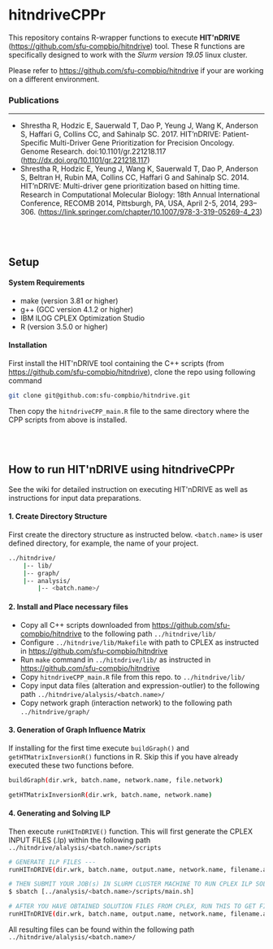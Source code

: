 # hitndriveCPPr

This repository contains R-wrapper functions to execute **HIT'nDRIVE** (<https://github.com/sfu-compbio/hitndrive>) tool. These R functions are specifically designed to work with the *Slurm version 19.05* linux cluster.

Please refer to <https://github.com/sfu-compbio/hitndrive> if your are working on a different environment.

### Publications
----
- Shrestha R, Hodzic E, Sauerwald T, Dao P, Yeung J, Wang K, Anderson S, Haffari G, Collins CC, and Sahinalp SC. 2017. HIT’nDRIVE: Patient-Specific Multi-Driver Gene Prioritization for Precision Oncology. Genome Research. doi:10.1101/gr.221218.117 (http://dx.doi.org/10.1101/gr.221218.117)
- Shrestha R, Hodzic E, Yeung J, Wang K, Sauerwald T, Dao P, Anderson S, Beltran H, Rubin MA, Collins CC, Haffari G and Sahinalp SC. 2014. HIT’nDRIVE: Multi-driver gene prioritization based on hitting time. Research in Computational Molecular Biology: 18th Annual International Conference, RECOMB 2014, Pittsburgh, PA, USA, April 2-5, 2014, 293–306. (https://link.springer.com/chapter/10.1007/978-3-319-05269-4_23)

<br/><br/>

## Setup
#### System Requirements
- make (version 3.81 or higher)
- g++ (GCC version 4.1.2 or higher)
- IBM ILOG CPLEX Optimization Studio
- R (version 3.5.0 or higher)

#### Installation
First install the HIT'nDRIVE tool containing the C++ scripts (from <https://github.com/sfu-compbio/hitndrive>), clone the repo using following command
```sh
git clone git@github.com:sfu-compbio/hitndrive.git
```
Then copy the `hitndriveCPP_main.R` file to the same directory where the CPP scripts from above is installed.

<br/><br/>

## How to run HIT'nDRIVE using hitndriveCPPr
See the wiki for detailed instruction on executing HIT'nDRIVE as well as instructions for input data preparations.

#### 1. Create Directory Structure
First create the directory structure as instructed below. `<batch.name>` is user defined directory, for example, the name of your project.

```sh
../hitndrive/
    |-- lib/
    |-- graph/
    |-- analysis/
        |-- <batch.name>/
```

#### 2. Install and Place necessary files
- Copy all C++ scripts downloaded from <https://github.com/sfu-compbio/hitndrive> to the following path `../hitndrive/lib/`
- Configure `../hitndrive/lib/Makefile` with path to CPLEX as instructed in <https://github.com/sfu-compbio/hitndrive>
- Run `make` command in `../hitndrive/lib/` as instructed in <https://github.com/sfu-compbio/hitndrive>
- Copy `hitndriveCPP_main.R` file from this repo. to `../hitndrive/lib/`
- Copy input data files (alteration and expression-outlier) to the following path `../hitndrive/alalysis/<batch.name>/` 
- Copy network graph (interaction network) to the following path `../hitndrive/graph/` 

#### 3. Generation of Graph Influence Matrix
If installing for the first time execute `buildGraph()` and `getHTMatrixInversionR()` functions in R. Skip this if you have already executed these two functions before.
```sh
buildGraph(dir.wrk, batch.name, network.name, file.network)

getHTMatrixInversionR(dir.wrk, batch.name, network.name)
```

#### 4. Generating and Solving ILP
Then execute `runHITnDRIVE()` function. This will first generate the CPLEX INPUT FILES (.lp) within the following path `../hitndrive/alalysis/<batch.name>/scripts`
```sh
# GENERATE ILP FILES ---
runHITnDRIVE(dir.wrk, batch.name, output.name, network.name, filename.alteration, filename.outlier, generateILP=TRUE)

# THEN SUBMIT YOUR JOB(s) IN SLURM CLUSTER MACHINE TO RUN CPLEX ILP SOLVER ---
$ sbatch [../analysis/<batch.name>/scripts/main.sh]

# AFTER YOU HAVE OBTAINED SOLUTION FILES FROM CPLEX, RUN THIS TO GET FINAL DRIVER GENES ---
runHITnDRIVE(dir.wrk, batch.name, output.name, network.name, filename.alteration, filename.outlier, generateILP=FALSE)
```

All resulting files can be found within the following path `../hitndrive/alalysis/<batch.name>/`  
